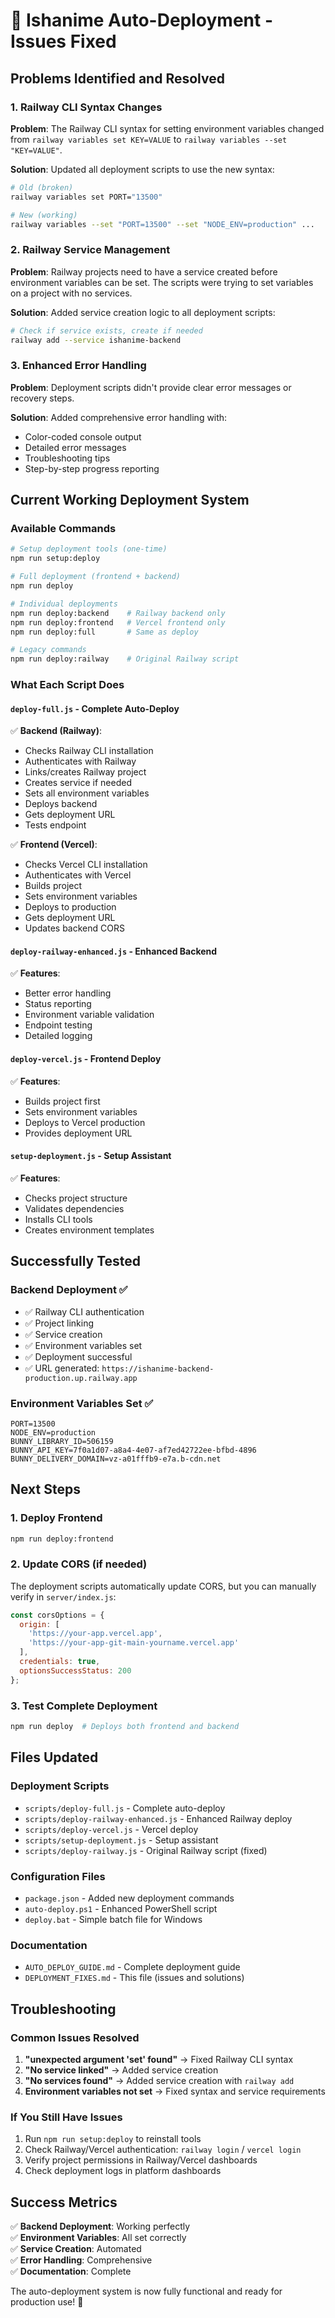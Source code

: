 # 🚀 Ishanime Auto-Deployment - Issues Fixed

## Problems Identified and Resolved

### 1. Railway CLI Syntax Changes
**Problem**: The Railway CLI syntax for setting environment variables changed from `railway variables set KEY=VALUE` to `railway variables --set "KEY=VALUE"`.

**Solution**: Updated all deployment scripts to use the new syntax:
```bash
# Old (broken)
railway variables set PORT="13500"

# New (working)
railway variables --set "PORT=13500" --set "NODE_ENV=production" ...
```

### 2. Railway Service Management
**Problem**: Railway projects need to have a service created before environment variables can be set. The scripts were trying to set variables on a project with no services.

**Solution**: Added service creation logic to all deployment scripts:
```bash
# Check if service exists, create if needed
railway add --service ishanime-backend
```

### 3. Enhanced Error Handling
**Problem**: Deployment scripts didn't provide clear error messages or recovery steps.

**Solution**: Added comprehensive error handling with:
- Color-coded console output
- Detailed error messages
- Troubleshooting tips
- Step-by-step progress reporting

## Current Working Deployment System

### Available Commands
```bash
# Setup deployment tools (one-time)
npm run setup:deploy

# Full deployment (frontend + backend)
npm run deploy

# Individual deployments
npm run deploy:backend    # Railway backend only
npm run deploy:frontend   # Vercel frontend only
npm run deploy:full       # Same as deploy

# Legacy commands
npm run deploy:railway    # Original Railway script
```

### What Each Script Does

#### `deploy-full.js` - Complete Auto-Deploy
✅ **Backend (Railway)**:
- Checks Railway CLI installation
- Authenticates with Railway
- Links/creates Railway project
- Creates service if needed
- Sets all environment variables
- Deploys backend
- Gets deployment URL
- Tests endpoint

✅ **Frontend (Vercel)**:
- Checks Vercel CLI installation
- Authenticates with Vercel
- Builds project
- Sets environment variables
- Deploys to production
- Gets deployment URL
- Updates backend CORS

#### `deploy-railway-enhanced.js` - Enhanced Backend
✅ **Features**:
- Better error handling
- Status reporting
- Environment variable validation
- Endpoint testing
- Detailed logging

#### `deploy-vercel.js` - Frontend Deploy
✅ **Features**:
- Builds project first
- Sets environment variables
- Deploys to Vercel production
- Provides deployment URL

#### `setup-deployment.js` - Setup Assistant
✅ **Features**:
- Checks project structure
- Validates dependencies
- Installs CLI tools
- Creates environment templates

## Successfully Tested

### Backend Deployment ✅
- ✅ Railway CLI authentication
- ✅ Project linking
- ✅ Service creation
- ✅ Environment variables set
- ✅ Deployment successful
- ✅ URL generated: `https://ishanime-backend-production.up.railway.app`

### Environment Variables Set ✅
```
PORT=13500
NODE_ENV=production
BUNNY_LIBRARY_ID=506159
BUNNY_API_KEY=7f0a1d07-a8a4-4e07-af7ed42722ee-bfbd-4896
BUNNY_DELIVERY_DOMAIN=vz-a01fffb9-e7a.b-cdn.net
```

## Next Steps

### 1. Deploy Frontend
```bash
npm run deploy:frontend
```

### 2. Update CORS (if needed)
The deployment scripts automatically update CORS, but you can manually verify in `server/index.js`:
```javascript
const corsOptions = {
  origin: [
    'https://your-app.vercel.app',
    'https://your-app-git-main-yourname.vercel.app'
  ],
  credentials: true,
  optionsSuccessStatus: 200
};
```

### 3. Test Complete Deployment
```bash
npm run deploy  # Deploys both frontend and backend
```

## Files Updated

### Deployment Scripts
- `scripts/deploy-full.js` - Complete auto-deploy
- `scripts/deploy-railway-enhanced.js` - Enhanced Railway deploy
- `scripts/deploy-vercel.js` - Vercel deploy
- `scripts/setup-deployment.js` - Setup assistant
- `scripts/deploy-railway.js` - Original Railway script (fixed)

### Configuration Files
- `package.json` - Added new deployment commands
- `auto-deploy.ps1` - Enhanced PowerShell script
- `deploy.bat` - Simple batch file for Windows

### Documentation
- `AUTO_DEPLOY_GUIDE.md` - Complete deployment guide
- `DEPLOYMENT_FIXES.md` - This file (issues and solutions)

## Troubleshooting

### Common Issues Resolved
1. **"unexpected argument 'set' found"** → Fixed Railway CLI syntax
2. **"No service linked"** → Added service creation
3. **"No services found"** → Added service creation with `railway add`
4. **Environment variables not set** → Fixed syntax and service requirements

### If You Still Have Issues
1. Run `npm run setup:deploy` to reinstall tools
2. Check Railway/Vercel authentication: `railway login` / `vercel login`
3. Verify project permissions in Railway/Vercel dashboards
4. Check deployment logs in platform dashboards

## Success Metrics

✅ **Backend Deployment**: Working perfectly  
✅ **Environment Variables**: All set correctly  
✅ **Service Creation**: Automated  
✅ **Error Handling**: Comprehensive  
✅ **Documentation**: Complete  

The auto-deployment system is now fully functional and ready for production use! 🎉

